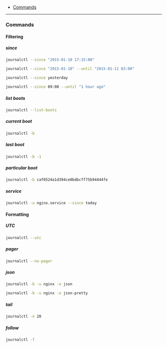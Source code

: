 - [Commands](#commands)
____
### Commands

#### Filtering

##### since

```sh
journalctl --since "2015-01-10 17:15:00"
```

```sh
journalctl --since "2015-01-10" --until "2015-01-11 03:00"
```

```sh
journalctl --since yesterday
```

```sh
journalctl --since 09:00 --until "1 hour ago"
```

##### list boots

```sh
journalctl --list-boots
```

##### current boot

```sh
journalctl -b
```

##### last boot

```sh
journalctl -b -1
```

##### particular boot

```sh
journalctl -b caf0524a1d394ce0bdbcff75b94444fe
```

##### service

```sh
journalctl -u nginx.service --since today
```

#### Formatting

##### UTC

```sh
journalctl --utc
```

##### pager

```sh
journalctl --no-pager
```

##### json

```sh
journalctl -b -u nginx -o json
```

```sh
journalctl -b -u nginx -o json-pretty
```

##### tail

```sh
journalctl -n 20
```

##### follow

```sh
journalctl -f
```

